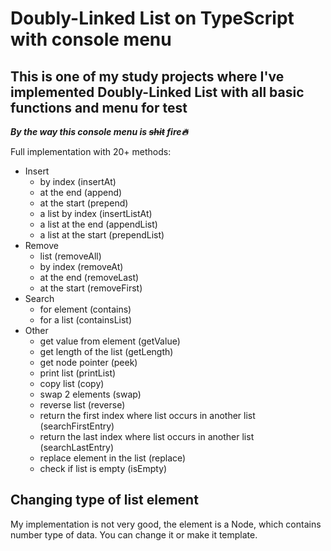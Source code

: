 # Doubly-Linked List on TypeScript with console menu #

## This is one of my study projects where I've implemented Doubly-Linked List with all basic functions and menu for test ##

***By the way this console menu is ~~shit~~ fire🔥***

Full implementation with 20+ methods:
* Insert
  * by index (insertAt)
  * at the end (append)
  * at the start (prepend)
  * a list by index (insertListAt)
  * a list at the end (appendList)
  * a list at the start (prependList)
* Remove
  * list (removeAll)
  * by index (removeAt)
  * at the end (removeLast)
  * at the start (removeFirst)
* Search
  * for element (contains)
  * for a list (containsList)
* Other
  * get value from element (getValue)
  * get length of the list (getLength)
  * get node pointer (peek)
  * print list (printList)
  * copy list (copy)
  * swap 2 elements (swap)
  * reverse list (reverse)
  * return the first index where list occurs in another list (searchFirstEntry)
  * return the last index where list occurs in another list (searchLastEntry)
  * replace element in the list (replace)
  * check if list is empty (isEmpty)

## Changing type of list element ##

My implementation is not very good, the element is a Node, which contains number type of data. You can change it or make it template.
